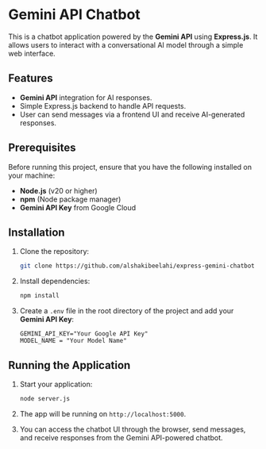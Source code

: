 # Gemini API Chatbot

This is a chatbot application powered by the **Gemini API** using **Express.js**. It allows users to interact with a conversational AI model through a simple web interface.

## Features
- **Gemini API** integration for AI responses.
- Simple Express.js backend to handle API requests.
- User can send messages via a frontend UI and receive AI-generated responses.

## Prerequisites

Before running this project, ensure that you have the following installed on your machine:

- **Node.js** (v20 or higher)
- **npm** (Node package manager)
- **Gemini API Key** from Google Cloud

## Installation

1. Clone the repository:

   ```bash
   git clone https://github.com/alshakibeelahi/express-gemini-chatbot
   ```

2. Install dependencies:

   ```bash
   npm install
   ```

3. Create a `.env` file in the root directory of the project and add your **Gemini API Key**:

   ```env
   GEMINI_API_KEY="Your Google API Key"
   MODEL_NAME = "Your Model Name"
   ```

## Running the Application

1. Start your application:

   ```bash
   node server.js
   ```

2. The app will be running on `http://localhost:5000`.

3. You can access the chatbot UI through the browser, send messages, and receive responses from the Gemini API-powered chatbot.